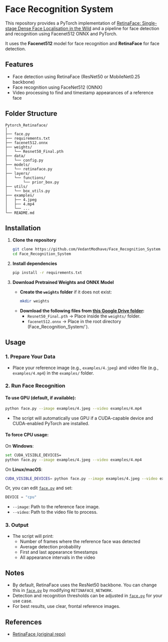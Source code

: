 # Face Recognition System

This repository provides a PyTorch implementation of [RetinaFace: Single-stage Dense Face Localisation in the Wild](https://arxiv.org/abs/1905.00641) and a pipeline for face detection and recognition using Facenet512 ONNX and PyTorch.

It uses the **Facenet512** model for face recognition and **RetinaFace** for face detection.

## Features

- Face detection using RetinaFace (ResNet50 or MobileNet0.25 backbone)
- Face recognition using FaceNet512 (ONNX)
- Video processing to find and timestamp appearances of a reference face

## Folder Structure

```
Pytorch_Retinaface/
│
├── face.py                
├── requirements.txt       
├── facenet512.onnx        
├── weights/
│   └── Resnet50_Final.pth 
├── data/
│   └── config.py          
├── models/
│   └── retinaface.py      
├── layers/
│   └── functions/
│       └── prior_box.py
├── utils/
│   └── box_utils.py
├── examples/                
│   ├── 4.jpeg
│   ├── 4.mp4
│   └── ...
└── README.md
```

## Installation

1. **Clone the repository**
    ```sh
    git clone https://github.com/VedantModhave/Face_Recognition_System
    cd Face_Recognition_System
    ```

2. **Install dependencies**
    ```sh
    pip install -r requirements.txt
    ```

3. **Download Pretrained Weights and ONNX Model**
    - **Create the `weights` folder** if it does not exist:
      ```sh
      mkdir weights
      ```
    - **Download the following files from [this Google Drive folder](https://drive.google.com/drive/folders/1jI_eCLQaDFVrl_xQ9OQtjqPZpFQmveuc?usp=sharing):**
        - `Resnet50_Final.pth` &rarr; Place inside the `weights/` folder.
        - `facenet512.onnx` &rarr; Place in the root directory (Face_Recognition_System/`).

## Usage

### 1. Prepare Your Data

- Place your reference image (e.g., `examples/4.jpeg`) and video file (e.g., `examples/4.mp4`) in the `examples/` folder.

### 2. Run Face Recognition

#### **To use GPU (default, if available):**
```sh
python face.py --image examples/4.jpeg --video examples/4.mp4
```
- The script will automatically use GPU if a CUDA-capable device and CUDA-enabled PyTorch are installed.

#### **To force CPU usage:**
On **Windows**:
```sh
set CUDA_VISIBLE_DEVICES=
python face.py --image examples/4.jpeg --video examples/4.mp4
```
On **Linux/macOS**:
```sh
CUDA_VISIBLE_DEVICES= python face.py --image examples/4.jpeg --video examples/4.mp4
```
Or, you can edit [`face.py`](face.py) and set:
```python
DEVICE = "cpu"
```

- `--image`: Path to the reference face image.
- `--video`: Path to the video file to process.

### 3. Output

- The script will print:
    - Number of frames where the reference face was detected
    - Average detection probability
    - First and last appearance timestamps
    - All appearance intervals in the video

## Notes

- By default, RetinaFace uses the ResNet50 backbone. You can change this in [`face.py`](face.py) by modifying `RETINAFACE_NETWORK`.
- Detection and recognition thresholds can be adjusted in [`face.py`](face.py) for your use case.
- For best results, use clear, frontal reference images.

## References

- [RetinaFace (original repo)](https://github.com/biubug6/Pytorch_Retinaface)
